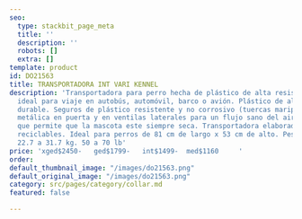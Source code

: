 ```yaml
---
seo:
  type: stackbit_page_meta
  title: ''
  description: ''
  robots: []
  extra: []
template: product
id: DO21563
title: TRANSPORTADORA INT VARI KENNEL
description: 'Transportadora para perro hecha de plástico de alta resistencia. Transportadora
  ideal para viaje en autobús, automóvil, barco o avión. Plástico de alta resistencia,
  durable. Seguros de plástico resistente y no corrosivo (tuercas mariposa). Rejilla
  metálica en puerta y en ventilas laterales para un flujo sano del aire. Foso interior
  que permite que la mascota este siempre seca. Transportadora elaborada con materiales
  reciclables. Ideal para perros de 81 cm de largo x 53 cm de alto. Peso del perro:
  22.7 a 31.7 kg. 50 a 70 lb'
price: 'xged$2450-   ged$1799-   int$1499-  med$1160     '
order: 
default_thumbnail_image: "/images/do21563.png"
default_original_image: "/images/do21563.png"
category: src/pages/category/collar.md
featured: false

---
```

